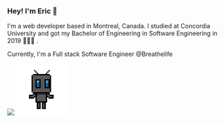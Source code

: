 ### Hey! I'm Eric 🌴 

I'm a web developer based in Montreal, Canada. I studied at Concordia University and got my Bachelor of Engineering in Software Engineering in 2019 👨🏻‍💻 .

Currently, I'm a Full stack Software Engineer @Breathelife

<div>
  <img src="https://github-readme-stats.vercel.app/api?username=earthii&show_icons=true&icon_color=0366d6&bg_color=ffffff&hide_title=true"/>
  <img src="https://github.com/Earthii/Earthii/blob/master/robo.gif" width="120"/>
</div>
